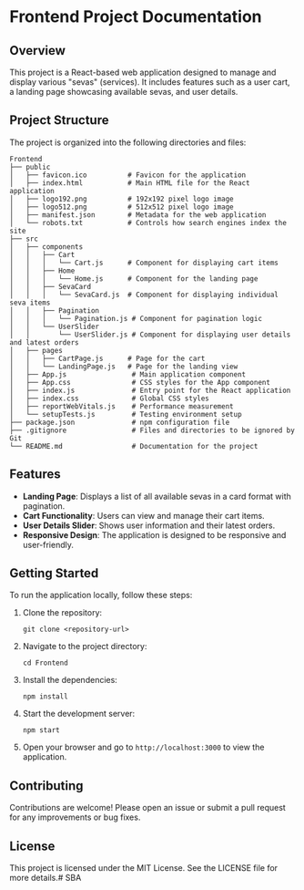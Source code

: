# Frontend Project Documentation

## Overview

This project is a React-based web application designed to manage and display various "sevas" (services). It includes features such as a user cart, a landing page showcasing available sevas, and user details.

## Project Structure

The project is organized into the following directories and files:

```
Frontend
├── public
│   ├── favicon.ico          # Favicon for the application
│   ├── index.html           # Main HTML file for the React application
│   ├── logo192.png          # 192x192 pixel logo image
│   ├── logo512.png          # 512x512 pixel logo image
│   ├── manifest.json        # Metadata for the web application
│   └── robots.txt           # Controls how search engines index the site
├── src
│   ├── components
│   │   ├── Cart
│   │   │   └── Cart.js      # Component for displaying cart items
│   │   ├── Home
│   │   │   └── Home.js      # Component for the landing page
│   │   ├── SevaCard
│   │   │   └── SevaCard.js  # Component for displaying individual seva items
│   │   ├── Pagination
│   │   │   └── Pagination.js # Component for pagination logic
│   │   └── UserSlider
│   │       └── UserSlider.js # Component for displaying user details and latest orders
│   ├── pages
│   │   ├── CartPage.js      # Page for the cart
│   │   └── LandingPage.js   # Page for the landing view
│   ├── App.js                # Main application component
│   ├── App.css               # CSS styles for the App component
│   ├── index.js              # Entry point for the React application
│   ├── index.css             # Global CSS styles
│   ├── reportWebVitals.js    # Performance measurement
│   └── setupTests.js         # Testing environment setup
├── package.json              # npm configuration file
├── .gitignore                # Files and directories to be ignored by Git
└── README.md                 # Documentation for the project
```

## Features

- **Landing Page**: Displays a list of all available sevas in a card format with pagination.
- **Cart Functionality**: Users can view and manage their cart items.
- **User Details Slider**: Shows user information and their latest orders.
- **Responsive Design**: The application is designed to be responsive and user-friendly.

## Getting Started

To run the application locally, follow these steps:

1. Clone the repository:
   ```
   git clone <repository-url>
   ```

2. Navigate to the project directory:
   ```
   cd Frontend
   ```

3. Install the dependencies:
   ```
   npm install
   ```

4. Start the development server:
   ```
   npm start
   ```

5. Open your browser and go to `http://localhost:3000` to view the application.

## Contributing

Contributions are welcome! Please open an issue or submit a pull request for any improvements or bug fixes.

## License

This project is licensed under the MIT License. See the LICENSE file for more details.#   S B A  
 